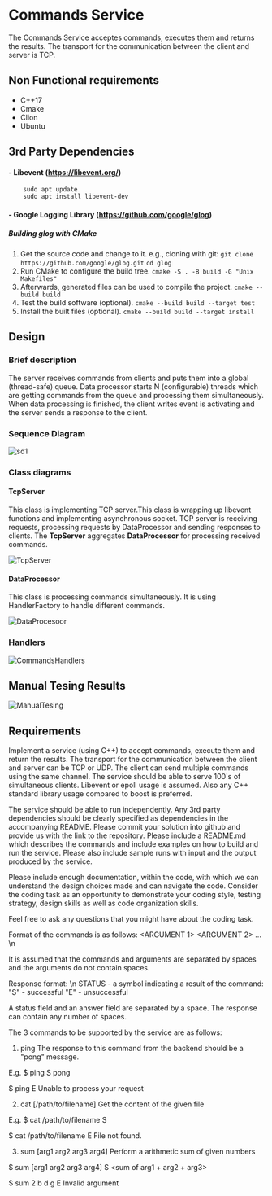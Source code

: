 # Commands Service

The Commands Service acceptes commands, executes them and returns the results. The transport for the communication between the client and server is TCP.

## Non Functional requirements

- C++17
- Cmake
- Clion
- Ubuntu

## 3rd Party Dependencies

#### - Libevent  (https://libevent.org/)
		sudo apt update
		sudo apt install libevent-dev

#### - Google Logging Library (https://github.com/google/glog)

##### Building glog with CMake
1. Get the source code and change to it. e.g., cloning with git:
`git clone https://github.com/google/glog.git`
`cd glog`
2. Run CMake to configure the build tree.
`cmake -S . -B build -G "Unix Makefiles"`
3. Afterwards, generated files can be used to compile the project.
`cmake --build build`
4. Test the build software (optional).
`cmake --build build --target test`
5. Install the built files (optional).
`cmake --build build --target install`


## Design

### Brief description

The server receives commands from clients and puts them into a global (thread-safe) queue. Data processor starts N (configurable) threads which are getting commands from the queue and processing them simultaneously.  When data processing is finished, the client writes event is activating and the server sends a response to the client.

### Sequence Diagram

![sd1](https://user-images.githubusercontent.com/10127885/131478811-2d5a3c72-e090-481c-8296-33e867f7dfa6.JPG)

### Class diagrams

#### TcpServer

This class is implementing TCP server.This class is wrapping up libevent functions and implementing asynchronous socket. TCP server is receiving requests, processing requests by DataProcessor and sending responses to clients. The **TcpServer** aggregates **DataProcessor** for processing received commands.

![TcpServer](https://user-images.githubusercontent.com/10127885/131485911-1045ace6-2eab-4477-9cd1-9a32f20bf413.JPG)

#### DataProcessor

This class is processing commands simultaneously. It is using HandlerFactory to handle different commands.

![DataProcesoor](https://user-images.githubusercontent.com/10127885/131489648-25746008-181b-41cd-93cf-25a32df8bb4c.JPG)

### Handlers

![CommandsHandlers](https://user-images.githubusercontent.com/10127885/131491130-761dd350-e5c5-4a35-a997-b4b2c9c1931c.JPG)

## Manual Tesing Results
![ManualTesing](https://user-images.githubusercontent.com/10127885/131414656-6dc55938-c172-4f69-a5ae-f454684eeb63.JPG)

## Requirements

Implement a service (using C++) to accept commands, execute them and return the results. The transport for the communication between the client and server can be TCP or UDP. The client can send multiple commands using the same channel. The service should be able to serve 100's of simultaneous clients. Libevent or epoll usage is assumed. Also any C++ standard library usage compared to boost is preferred. 

The service should be able to run independently. Any 3rd party dependencies should be clearly specified as dependencies in the accompanying README. Please commit your solution into github and provide us with the link to the repository. Please include a README.md which describes the commands and include examples on how to build and run the service. Please also include sample runs with input and the output produced by the service.

Please include enough documentation, within the code, with which we can understand the design choices made and can navigate the code. Consider the coding task as an opportunity to demonstrate your coding style, testing strategy, design skills as well as code organization skills.

Feel free to ask any questions that you might have about the coding task.

Format of the commands is as follows:
<COMMAND> <ARGUMENT 1> <ARGUMENT 2> … <ARGUMENT N>\n

It is assumed that the commands and arguments are separated by spaces and the arguments do not contain spaces.

Response format:
<STATUS> <ANSWER>\n
STATUS - a symbol indicating a result of the command:
"S" - successful
"E" - unsuccessful

A status field and an answer field are separated by a space. The response can contain any number of spaces.

The 3 commands to be supported by the service are as follows:

1. ping 
The response to this command from the backend should be a "pong" message.

E.g. 
$ ping
S pong

$ ping
E Unable to process your request

2. cat [/path/to/filename]
Get the content of the given file

E.g.
$ cat /path/to/filename
S <content of the file>
<content of the file continued>

$ cat /path/to/filename
E File not found.

3. sum [arg1 arg2 arg3 arg4]
Perform a arithmetic sum of given numbers

$ sum [arg1 arg2 arg3 arg4]
S <sum of arg1 + arg2 + arg3>

$ sum 2 b d g
E Invalid argument
